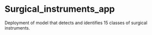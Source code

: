 # Surgical_instruments_app
Deployment of model that detects and identifies 15 classes of surgical instruments.
